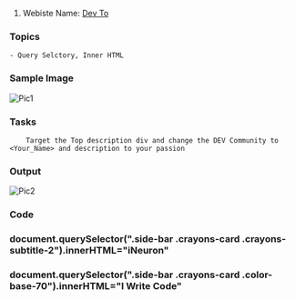 1. Webiste Name: [Dev To](https://dev.to/)

### Topics

    - Query Selctory, Inner HTML

### Sample Image
![Pic1](https://user-images.githubusercontent.com/110158807/206359541-48e20aaa-ace3-4371-bfb7-c5ea05dc83e4.png)



### Tasks

        Target the Top description div and change the DEV Community to <Your_Name> and description to your passion

### Output

![Pic2](https://user-images.githubusercontent.com/110158807/206359547-c84e9418-1ffb-421b-b0c6-dfbe74553b63.png)


### Code

### document.querySelector(".side-bar .crayons-card .crayons-subtitle-2").innerHTML="iNeuron"

### document.querySelector(".side-bar .crayons-card .color-base-70").innerHTML="I Write Code"

